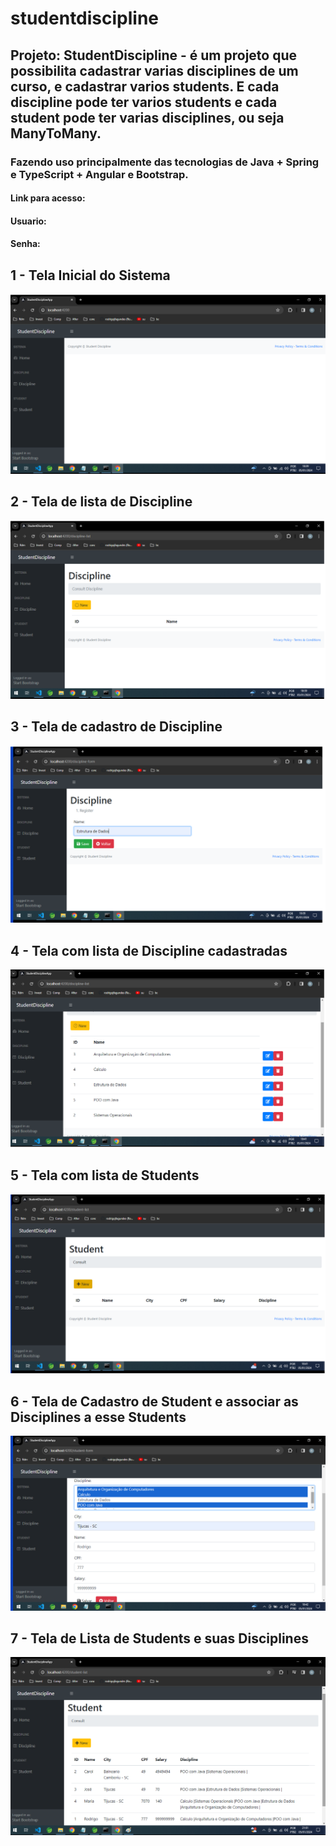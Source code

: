 # studentdiscipline

## Projeto: StudentDiscipline - é um projeto que possibilita cadastrar varias disciplines de um curso, e cadastrar varios students. E cada discipline pode ter varios students e cada student pode ter varias disciplines, ou seja ManyToMany.


### Fazendo uso principalmente das tecnologias de Java + Spring e TypeScript + Angular e Bootstrap.

#### Link para acesso: 
#### Usuario: 
#### Senha: 



## 1 - Tela Inicial do Sistema
<img src="https://raw.githubusercontent.com/rodrigojfagundes/studentdiscipline/main/imagens/1%20-%20Tela%20Inicial%20do%20Sistema.png" />


## 2 - Tela de lista de Discipline
<img src="https://raw.githubusercontent.com/rodrigojfagundes/studentdiscipline/main/imagens/2%20-%20Tela%20de%20Lista%20de%20Disciplines.png" />


## 3 - Tela de cadastro de Discipline
<img src="https://raw.githubusercontent.com/rodrigojfagundes/studentdiscipline/main/imagens/3%20-%20Tela%20de%20Cadastro%20de%20Discipline.png" />


## 4 -  Tela com lista de Discipline cadastradas
<img src="https://raw.githubusercontent.com/rodrigojfagundes/studentdiscipline/main/imagens/4%20-%20Tela%20com%20as%20Disciplines%20Cadastradas.png" />


## 5 - Tela com lista de Students
<img src="https://raw.githubusercontent.com/rodrigojfagundes/studentdiscipline/main/imagens/5%20-%20Tela%20de%20Lista%20de%20Students.png" />


## 6 -  Tela de Cadastro de Student e associar as Disciplines a esse Students
<img src="https://raw.githubusercontent.com/rodrigojfagundes/studentdiscipline/main/imagens/6%20-%20Tela%20de%20Cadastro%20de%20Student%20e%20associar%20as%20Disciplines%20a%20esse%20Students.png" />


## 7 - Tela de Lista de Students e suas Disciplines
<img src="https://raw.githubusercontent.com/rodrigojfagundes/studentdiscipline/main/imagens/7%20-%20Tela%20de%20Lista%20de%20Students%20e%20suas%20Disciplines.png" />

